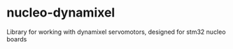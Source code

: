 # nucleo-dynamixel
Library for working with dynamixel servomotors, designed for stm32  nucleo boards
